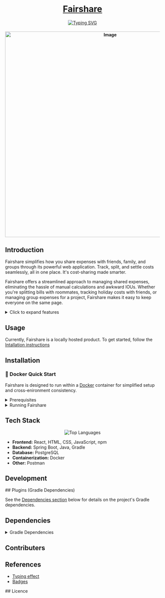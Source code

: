 <h1 align="center"><a href="http://localhost:3000/">Fairshare</h1>

<div align="center">
  <a href="https://git.io/typing-svg"><img src="https://readme-typing-svg.demolab.com?font=Fira+Code&pause=1000&color=F7F7F7&width=435&lines=Your+smarter+way+to+split+costs;Split+Smarter%2C+Together;Take+Control+of+your+Expenses;Everything+at+a+glance" alt="Typing SVG" /></a>
</div>


<h4 align="center">
  <img width="668" alt="Image" src="https://github.com/user-attachments/assets/7fc40b44-09a1-41ad-97e6-b38dbb525b76" />
</h4>

## Introduction

Fairshare simplifies how you share expenses with friends, family, and groups through its powerful web application. Track, split, and settle costs seamlessly, all in one place. It's cost-sharing made smarter.

Fairshare offers a streamlined approach to managing shared expenses, eliminating the hassle of manual calculations and awkward IOUs.  Whether you're splitting bills with roommates, tracking holiday costs with friends, or managing group expenses for a project, Fairshare makes it easy to keep everyone on the same page.

<details>
<summary>Click to expand features</summary>
<div></div> <ul>
  <li>**User-friendly Interface:** Intuitive design for effortless expense tracking and splitting.</li>
  <li>**Group Management:**  Create and manage groups for different expense sharing scenarios.</li>
  <li>**Real-time Updates:**  Instantly see the latest expenses and balances.</li>
  <li>**Flexible Splitting:**  Divide expenses equally or by custom percentages.</li>
  <li>**Expense History:** Maintain a detailed record of all transactions.</li>
  <li>**Secure and Reliable:**  Your data is safe and accessible whenever you need it.</li>
</ul>
</details>

## Usage
Currently, Fairshare is a locally hosted product. To get started, follow the [Intallation instructions](#installation)

<a id="installation"></a>
## Installation

### 🐳 Docker Quick Start

Fairshare is designed to run within a [Docker](https://www.docker.com/resources/what-container/) container for simplified setup and cross-enironment consistency.

<details>
<summary>Prerequisites</summary>
<div></div>
<ul>
  <li><strong>Docker:</strong> Ensure Docker is installed and running. Download it from the <a href="https://www.docker.com/">official Docker website</a>.</li>
  <li><strong>Internet Connection:</strong> Required to pull Docker images.</li>
  <li><strong>Basic Command-Line Familiarity:</strong>  You'll need to use basic command-line commands.</li>
</ul>
</details>

<details>
<summary>Running Fairshare</summary>
<div></div>
<ol>
  <li>**Clone the repository:**
    
    ```bash
    git clone https://github.com/UniOfGreenwich/elee1149-coursework--team-chlk.git
    ```
  </li>
  <li>**Build and run:** Navigate to the project's root directory and run:
    ```bash
    docker-compose up --build
    ```
    This command builds and starts the application. It may take some time depending on your internet connection.
  </li>
  <li>**Verify:** Access the application in your web browser:
    <ul>
      <li>Frontend: <a href="http://localhost:3000/">http://localhost:3000/</a></li>
      <li>Backend (API): http://localhost:8080</li>
    </ul>
  </li>
</ol>
</details>

## Tech Stack 

<div align="center">
  <img src="https://github-readme-stats.vercel.app/api/top-langs/?username=UniOfGreenwich&repo=elee1149-coursework--team-chlk&layout=compact" alt="Top Languages" />
</div>

* **Frontend:** React, HTML, CSS, JavaScript, npm
* **Backend:** Spring Boot, Java, Gradle
* **Database:** PostgreSQL
* **Containerization:** Docker
* **Other:** Postman

## Development

## Plugins (Gradle Dependencies) 

See the [Dependencies section](#dependencies) below for details on the project's Gradle dependencies.

<a id="dependencies"></a>
## Dependencies

<details>
<summary>Gradle Dependencies</summary>
<div></div>
  <table>
    <thead>
      <tr>
        <th>Dependency</th>
        <th>Description</th>
      </tr>
    </thead>
    <tbody>
      <tr>
        <td><code>org.springframework.boot:spring-boot-starter-web</code></td>
        <td>Provides the core Spring Boot web starter for building web applications.</td>
      </tr>
      <tr>
        <td><code>org.postgresql:postgresql</code></td>
        <td>PostgreSQL JDBC driver for database connectivity.</td>
      </tr>
      <tr>
        <td><code>org.springframework.boot:spring-boot-starter-data-jpa</code></td>
        <td>Spring Data JPA for simplified database interactions.</td>
      </tr>
      <tr>
        <td><code>org.springframework.boot:spring-boot-starter-test</code></td>
        <td>Spring Boot test utilities for testing.</td>
      </tr>
      <tr>
        <td><code>org.junit.platform:junit-platform-launcher</code> (testRuntimeOnly)</td>
        <td>JUnit Platform launcher for running tests.</td>
      </tr>
    </tbody>
  </table>
</details>

## Contributers

## References

- [Typing effect](https://readme-typing-svg.demolab.com/demo/?color=F7F7F7&lines=Your+smarter+way+to+split+costs;Split+Smarter%2C+Together;Take+Control+of+your+Expenses;Everything+at+a+glance)
- [Badges]()


## Licence
